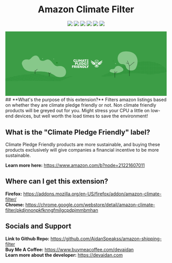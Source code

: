 <h1 align="center">
    Amazon Climate Filter
</h1>

<p align="center">
    <a href="https://shields.io/" alt="FYI">
        <img src="https://img.shields.io/badge/FYI-Badges%20Are%20Cool-brightgreen" /></a>
<!--     <a href="https://chrome.google.com/webstore/detail/amazon-climate-filter/pkdjnnonpkfknngfmilgcpdpjmmbmhan" alt="Chrome Web Store">
        <img src="https://img.shields.io/chrome-web-store/price/pkdjnnonpkfknngfmilgcpdpjmmbmhan?label=Price" /></a>
    <a href="https://chrome.google.com/webstore/detail/amazon-climate-filter/pkdjnnonpkfknngfmilgcpdpjmmbmhan" alt="Chrome Users">
        <img src="https://img.shields.io/chrome-web-store/users/pkdjnnonpkfknngfmilgcpdpjmmbmhan?label=Chrome%20Users" /></a>
    <a href="https://addons.mozilla.org/en-US/firefox/addon/amazon-climate-filter/" alt="Firefox Users">
        <img src="https://img.shields.io/amo/users/amazon-climate-filter?label=Firefox%20Users" /></a>
    <a href="https://addons.mozilla.org/en-US/firefox/addon/amazon-climate-filter/reviews/" alt="Mozilla Add-on Rating">
        <img src="https://img.shields.io/amo/stars/amazon-climate-filter?label=Firefox%20Rating" /></a> -->
    <a href="https://github.com/AidanSpeakss/amazon-shipping-filter/blob/main/LICENSE" alt="Github License">
        <img src="https://img.shields.io/github/license/AidanSpeakss/amazon-shipping-filter?label=License" /></a>
    <a href="#" alt="GitHub language count">
        <img src="https://img.shields.io/github/languages/count/AidanSpeakss/amazon-shipping-filter?label=Languages" /></a>
    <a href="#" alt="GitHub repo size">
        <img src="https://img.shields.io/github/repo-size/AidanSpeakss/amazon-shipping-filter?label=Repo-Size" /></a>
    <a href="https://github.com/AidanSpeakss/amazon-shipping-filter/issues" alt="GitHub issues">
        <img src="https://img.shields.io/github/issues/AidanSpeakss/amazon-shipping-filter?label=Issues" /></a>
    <a href="https://deepscan.io/dashboard#view=project&tid=16925&pid=20233&bid=546943" alt="DeepScan grade">
        <img src="https://deepscan.io/api/teams/16925/projects/20233/branches/546943/badge/grade.svg" /></a>
</p>
<img src="https://raw.githubusercontent.com/AidanSpeakss/amazon-shipping-filter/master/marquee%20promo.png"></img>
## **What's the purpose of this extension?**  
Filters amazon listings based on whether they are climate pledge friendly or not. Non climate friendly products will be greyed out for you. 
Might stress your CPU a little on low-end devices, but well worth the load times to save the environment!  

## **What is the "Climate Pledge Friendly" label?**  
Climate Pledge Friendly products are more sustainable, and buying these products exclusively will give companies a financial incentive to be more sustainable.  

**Learn more here:** <a href="https://www.amazon.com/b?node=21221607011">https://www.amazon.com/b?node=21221607011</a>  

## **Where can I get this extension?**  
**Firefox:** <a href="https://addons.mozilla.org/en-US/firefox/addon/amazon-climate-filter/">https://addons.mozilla.org/en-US/firefox/addon/amazon-climate-filter/</a>  
**Chrome:** <a href="https://chrome.google.com/webstore/detail/amazon-climate-filter/pkdjnnonpkfknngfmilgcpdpjmmbmhan">https://chrome.google.com/webstore/detail/amazon-climate-filter/pkdjnnonpkfknngfmilgcpdpjmmbmhan</a>  

## Socials and Support
**Link to Github Repo:** <a href="https://github.com/AidanSpeakss/amazon-shipping-filter">https://github.com/AidanSpeakss/amazon-shipping-filter</a>  
**Buy Me A Coffee:** <a href="https://www.buymeacoffee.com/devaidan">https://www.buymeacoffee.com/devaidan</a>  
**Learn more about the developer:** <a href="https://devaidan.com">https://devaidan.com</a> 
